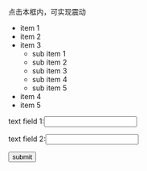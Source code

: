 <html>
<head>
<meta http-equiv="content-type" content="text/html; charset=utf-8" />
<title>嘟嘟的呼噜测试页面</title>
</head>
<body>
<p>点击本框内，可实现震动</p>
<ul>
<li>item 1</li>
<li>item 2</li>
<li>
item 3
<ul>
<li>sub item 1</li>
<li>sub item 2</li>
<li>sub item 3</li>
<li>sub item 4</li>
<li>sub item 5</li>
</ul>
</li>
<li>item 4</li>
<li>item 5</li>
</ul>
<form action="#">
<p><label for="inp1">text field 1:</label><input type="text" name="inp1" id="inp1" value="" /></p>
<p><label for="inp2">text field 2:</label><input type="text" name="inp2" id="inp2" value="" /></p>
<p><button type="submit">submit</button></p>
</form>
</body>
</html>
